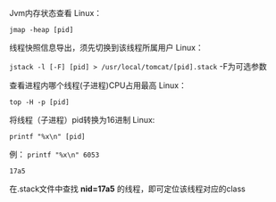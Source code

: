 Jvm内存状态查看
Linux：

`jmap -heap [pid]`


线程快照信息导出，须先切换到该线程所属用户
Linux：

`jstack -l [-F] [pid] > /usr/local/tomcat/[pid].stack`
-F为可选参数


查看进程内哪个线程(子进程)CPU占用最高
Linux：

`top -H -p [pid]`


将线程（子进程）pid转换为16进制
Linux:

`printf "%x\n" [pid]`

例：
`printf "%x\n" 6053`

`17a5`


在.stack文件中查找 **nid=17a5** 的线程，即可定位该线程对应的class
